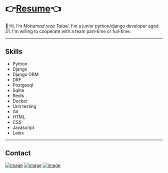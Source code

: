 # 👉[Resume](https://mohamad-golden.github.io/Mohamad-Golden/)👈
👋 Hi, I’m _Mohamad reza Talaei_. I'm a junior python/django developer aged 21.
I'm willing to cooperate with a team part-time or full-time.

-----

## Skills
* Python
* Django
* Django ORM
* DRF
* Postgesql
* Sqlite
* Redis
* Docker
* Unit testing
* Git
* HTML
* CSS
* Javascript
* Latex

------
## Contact
[![image](https://img.shields.io/badge/Instagram-E4405F?style=for-the-badge&logo=instagram&logoColor=white)][instagram]
[![image](https://img.shields.io/badge/LinkedIn-0077B5?style=for-the-badge&logo=linkedin&logoColor=white)][linkedin]
[![image](https://img.shields.io/badge/GitHub-100000?style=for-the-badge&logo=github&logoColor=white)][github]

[instagram]: https://www.instagram.com/mohamadrezagolden/
[linkedin]: https://www.linkedin.com/in/mohamad-golden-94255723a/
[github]: https://github.com/Mohamad-Golden

<!---
Mohamad-Golden/Mohamad-Golden is a ✨ special ✨ repository because its `README.md` (this file) appears on your GitHub profile.
You can click the Preview link to take a look at your changes.
--->
